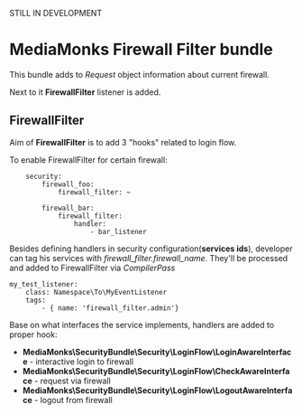 STILL IN DEVELOPMENT

# MediaMonks Firewall Filter bundle

This bundle adds to *Request* object information about current firewall.

Next to it **FirewallFilter** listener is added.

## FirewallFilter

Aim of **FirewallFilter** is to add 3 "hooks" related to login flow.

To enable FirewallFilter for certain firewall:

```
    security:
        firewall_foo:
            firewall_filter: ~
            
        firewall_bar:        
            firewall_filter:
                handler:
                    - bar_listener
```

Besides defining handlers in security configuration(**services ids**), developer can tag his services with *firewall_filter.firewall_name*.
They'll be processed and added to FirewallFilter via *CompilerPass* 

```
my_test_listener:
    class: Namespace\To\MyEventListener
    tags:
        - { name: 'firewall_filter.admin'}

```

Base on what interfaces the service implements, handlers are added to proper hook: 
 * **MediaMonks\SecurityBundle\Security\LoginFlow\LoginAwareInterface** - interactive login to firewall
 * **MediaMonks\SecurityBundle\Security\LoginFlow\CheckAwareInterface** - request via firewall
 * **MediaMonks\SecurityBundle\Security\LoginFlow\LogoutAwareInterface** - logout from firewall